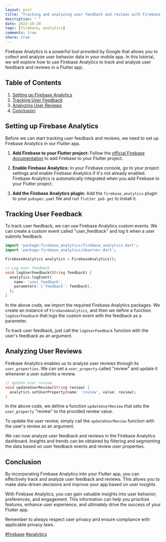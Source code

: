 ```yaml
---
layout: post
title: "Tracking and analyzing user feedback and reviews with Firebase Analytics in Flutter"
description: " "
date: 2023-10-20
tags: [firebase, analytics]
comments: true
share: true
---
```


Firebase Analytics is a powerful tool provided by Google that allows you to collect and analyze user behavior data in your mobile app. In this tutorial, we will explore how to use Firebase Analytics to track and analyze user feedback and reviews in a Flutter app.

## Table of Contents
1. [Setting up Firebase Analytics](#setting-up-firebase-analytics)
2. [Tracking User Feedback](#tracking-user-feedback)
3. [Analyzing User Reviews](#analyzing-user-reviews)
4. [Conclusion](#conclusion)

## Setting up Firebase Analytics
Before we can start tracking user feedback and reviews, we need to set up Firebase Analytics in our Flutter app.

1. **Add Firebase to your Flutter project:** Follow the [official Firebase documentation](https://firebase.google.com/docs/flutter/setup) to add Firebase to your Flutter project.

2. **Enable Firebase Analytics:** In your Firebase console, go to your project settings and enable Firebase Analytics if it's not already enabled. Firebase Analytics is automatically integrated when you add Firebase to your Flutter project.

3. **Add the Firebase Analytics plugin:** Add the `firebase_analytics` plugin to your `pubspec.yaml` file and run `flutter pub get` to install it.

## Tracking User Feedback
To track user feedback, we can use Firebase Analytics custom events. We can create a custom event called "user_feedback" and log it when a user submits feedback.

```dart
import 'package:firebase_analytics/firebase_analytics.dart';
import 'package:firebase_analytics/observer.dart';

FirebaseAnalytics analytics = FirebaseAnalytics();

// Log user feedback
void logUserFeedback(String feedback) {
  analytics.logEvent(
    name: 'user_feedback',
    parameters: {'feedback': feedback},
  );
}
```

In the above code, we import the required Firebase Analytics packages. We create an instance of `FirebaseAnalytics`, and then we define a function `logUserFeedback` that logs the custom event with the feedback as a parameter.

To track user feedback, just call the `logUserFeedback` function with the user's feedback as an argument.

## Analyzing User Reviews
Firebase Analytics enables us to analyze user reviews through its `user_properties`. We can set a `user_property` called "review" and update it whenever a user submits a review.

```dart
// Update user review
void updateUserReview(String review) {
  analytics.setUserProperty(name: 'review', value: review);
}
```

In the above code, we define a function `updateUserReview` that sets the `user_property` "review" to the provided review value.

To update the user review, simply call the `updateUserReview` function with the user's review as an argument.

We can now analyze user feedback and reviews in the Firebase Analytics dashboard. Insights and trends can be obtained by filtering and segmenting the data based on user feedback events and review user properties.

## Conclusion
By incorporating Firebase Analytics into your Flutter app, you can effectively track and analyze user feedback and reviews. This allows you to make data-driven decisions and improve your app based on user insights.

With Firebase Analytics, you can gain valuable insights into user behavior, preferences, and engagement. This information can help you prioritize features, enhance user experience, and ultimately drive the success of your Flutter app.

Remember to always respect user privacy and ensure compliance with applicable privacy laws.

[#firebase](https://example.com/firebase) [#analytics](https://example.com/analytics)
